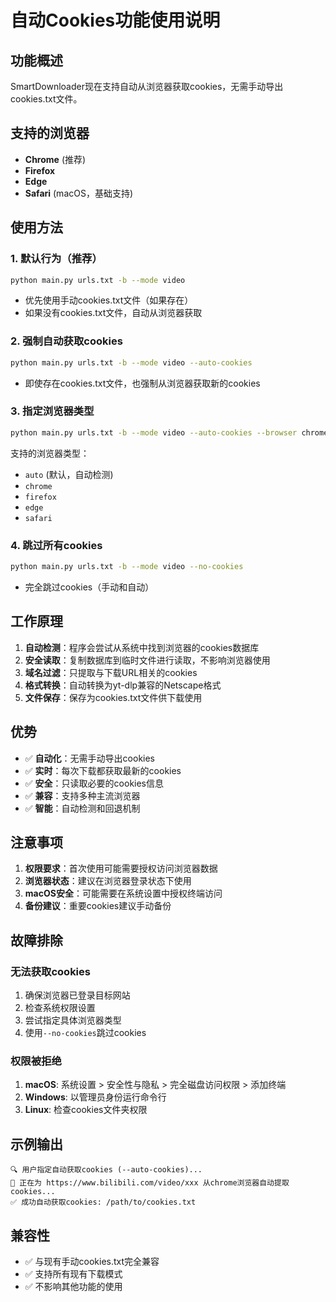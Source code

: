 # 自动Cookies功能使用说明

## 功能概述

SmartDownloader现在支持自动从浏览器获取cookies，无需手动导出cookies.txt文件。

## 支持的浏览器

- **Chrome** (推荐)
- **Firefox** 
- **Edge**
- **Safari** (macOS，基础支持)

## 使用方法

### 1. 默认行为（推荐）
```bash
python main.py urls.txt -b --mode video
```
- 优先使用手动cookies.txt文件（如果存在）
- 如果没有cookies.txt文件，自动从浏览器获取

### 2. 强制自动获取cookies
```bash
python main.py urls.txt -b --mode video --auto-cookies
```
- 即使存在cookies.txt文件，也强制从浏览器获取新的cookies

### 3. 指定浏览器类型
```bash
python main.py urls.txt -b --mode video --auto-cookies --browser chrome
```
支持的浏览器类型：
- `auto` (默认，自动检测)
- `chrome`
- `firefox` 
- `edge`
- `safari`

### 4. 跳过所有cookies
```bash
python main.py urls.txt -b --mode video --no-cookies
```
- 完全跳过cookies（手动和自动）

## 工作原理

1. **自动检测**：程序会尝试从系统中找到浏览器的cookies数据库
2. **安全读取**：复制数据库到临时文件进行读取，不影响浏览器使用
3. **域名过滤**：只提取与下载URL相关的cookies
4. **格式转换**：自动转换为yt-dlp兼容的Netscape格式
5. **文件保存**：保存为cookies.txt文件供下载使用

## 优势

- ✅ **自动化**：无需手动导出cookies
- ✅ **实时**：每次下载都获取最新的cookies
- ✅ **安全**：只读取必要的cookies信息
- ✅ **兼容**：支持多种主流浏览器
- ✅ **智能**：自动检测和回退机制

## 注意事项

1. **权限要求**：首次使用可能需要授权访问浏览器数据
2. **浏览器状态**：建议在浏览器登录状态下使用
3. **macOS安全**：可能需要在系统设置中授权终端访问
4. **备份建议**：重要cookies建议手动备份

## 故障排除

### 无法获取cookies
1. 确保浏览器已登录目标网站
2. 检查系统权限设置
3. 尝试指定具体浏览器类型
4. 使用`--no-cookies`跳过cookies

### 权限被拒绝
1. **macOS**: 系统设置 > 安全性与隐私 > 完全磁盘访问权限 > 添加终端
2. **Windows**: 以管理员身份运行命令行
3. **Linux**: 检查cookies文件夹权限

## 示例输出

```
🔍 用户指定自动获取cookies (--auto-cookies)...
🍪 正在为 https://www.bilibili.com/video/xxx 从chrome浏览器自动提取cookies...
✅ 成功自动获取cookies: /path/to/cookies.txt
```

## 兼容性

- ✅ 与现有手动cookies.txt完全兼容
- ✅ 支持所有现有下载模式
- ✅ 不影响其他功能的使用